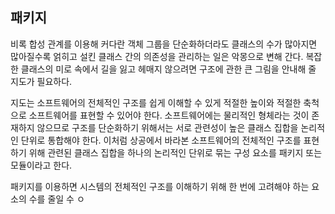 ## 패키지
비록 합성 관계를 이용해 커다란 객체 그룹을 단순화하더라도 클래스의 수가 많아지면 많아질수록 얽히고 설킨 클래스 간의 의존성을 관리하는 일은 악몽으로 변해 간다. 복잡한 클래스의 미로 속에서 길을 잃고 헤매지 않으려면 구조에 관한 큰 그림을 안내해 줄 지도가 필요하다.

지도는 소프트웨어의 전체적인 구조를 쉽게 이해할 수 있게 적절한 높이와 적절한 축척으로 소프트웨어를 표현할 수 있어야 한다. 소프트웨어에는 물리적인 형체라는 것이 존재하지 않으므로 구조를 단순화하기 위해서는 서로 관련성이 높은 클래스 집합을 논리적인 단위로 통합해야 한다. 이처럼 상공에서 바라본 소프트웨어의 전체적인 구조를 표현하기 위해 관련된 클래스 집합을 하나의 논리적인 단위로 묶는 구성 요소를 패키지 또는 모듈이라고 한다.

패키지를 이용하면 시스템의 전체적인 구조를 이해하기 위해 한 번에 고려해야 하는 요소의 수를 줄일 수 ㅇ